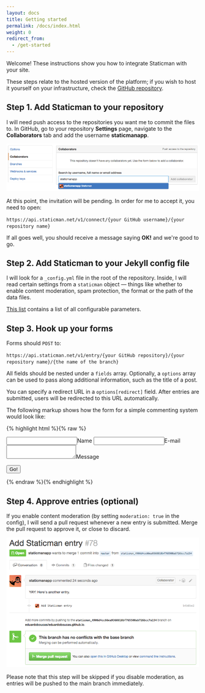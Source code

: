 ```yaml
---
layout: docs
title: Getting started
permalink: /docs/index.html
weight: 0
redirect_from:
  - /get-started
---
```

Welcome! These instructions show you how to integrate Staticman with your site.

These steps relate to the hosted version of the platform; if you wish to host it yourself on your infrastructure, check the [GitHub repository](https://github.com/eduardoboucas/staticman).

## Step 1. Add Staticman to your repository

I will need push access to the repositories you want me to commit the files to. In GitHub, go to your repository **Settings** page, navigate to the **Collaborators** tab and add the username **staticmanapp**.

![Step 1](/assets/images/get-started/step1.png)

At this point, the invitation will be pending. In order for me to accept it, you need to open:

`https://api.staticman.net/v1/connect/{your GitHub username}/{your repository name}`

If all goes well, you should receive a message saying **OK!** and we're good to go.

## Step 2. Add Staticman to your Jekyll config file

I will look for a `_config.yml` file in the root of the repository. Inside, I will read certain settings from a `staticman` object — things like whether to enable content moderation, spam protection, the format or the path of the data files.

[This list](https://github.com/eduardoboucas/staticman#jekyll-configuration) contains a list of all configurable parameters.

## Step 3. Hook up your forms

Forms should `POST` to:

`https://api.staticman.net/v1/entry/{your GitHub repository}/{your repository name}/{the name of the branch}`

All fields should be nested under a `fields` array. Optionally, a `options` array can be used to pass along additional information, such as the title of a post.

You can specify a redirect URL in a `options[redirect]` field. After entries are submitted, users will be redirected to this URL automatically.

The following markup shows how the form for a simple commenting system would look like:

{% highlight html %}{% raw %}
<form method="POST" action="https://api.staticman.net/v1/entry/eduardoboucas/staticman/gh-pages">
  <input name="options[redirect]" type="hidden" value="https://my-site.com">
  <!-- e.g. "2016-01-02-this-is-a-post" -->
  <input name="options[slug]" type="hidden" value="{{ page.slug }}">
  <label><input name="fields[name]" type="text">Name</label>
  <label><input name="fields[email]" type="email">E-mail</label>
  <label><textarea name="fields[message]"></textarea>Message</label>
  
  <button type="submit">Go!</button>
</form>
{% endraw %}{% endhighlight %}

## Step 4. Approve entries (optional)

If you enable content moderation (by setting `moderation: true` in the config), I will send a pull request whenever a new entry is submitted. Merge the pull request to approve it, or close to discard.

![Step 2](/assets/images/get-started/step2.png)

Please note that this step will be skipped if you disable moderation, as entries will be pushed to the main branch immediately.